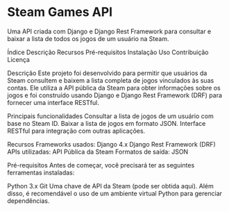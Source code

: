 # Steam Games API
Uma API criada com Django e Django Rest Framework para consultar e baixar a lista de todos os jogos de um usuário na Steam.

Índice
Descrição
Recursos
Pré-requisitos
Instalação
Uso
Contribuição
Licença

Descrição
Este projeto foi desenvolvido para permitir que usuários da Steam consultem e baixem a lista completa de jogos vinculados às suas contas. Ele utiliza a API pública da Steam para obter informações sobre os jogos e foi construído usando Django e Django Rest Framework (DRF) para fornecer uma interface RESTful.

Principais funcionalidades
Consultar a lista de jogos de um usuário com base no Steam ID.
Baixar a lista de jogos em formato JSON.
Interface RESTful para integração com outras aplicações.

Recursos
Frameworks usados:
Django 4.x
Django Rest Framework (DRF)
APIs utilizadas:
API Pública da Steam
Formatos de saída:
JSON

Pré-requisitos
Antes de começar, você precisará ter as seguintes ferramentas instaladas:

Python 3.x
Git
Uma chave de API da Steam (pode ser obtida aqui).
Além disso, é recomendável o uso de um ambiente virtual Python para gerenciar dependências.
